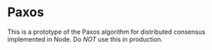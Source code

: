 Paxos
==========

This is a prototype of the Paxos algorithm for distributed consensus implemented in Node. Do *NOT* use this
in production.
